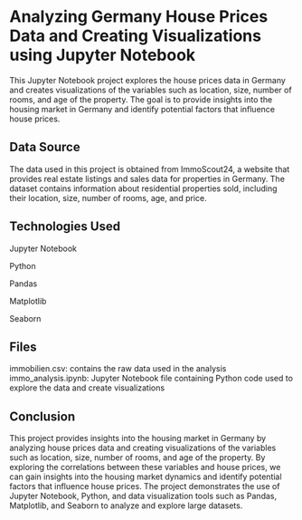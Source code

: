 # Analyzing Germany House Prices Data and Creating Visualizations using Jupyter Notebook

This Jupyter Notebook project explores the house prices data in Germany and creates visualizations of the variables such as location, size, number of rooms, and age of the property. The goal is to provide insights into the housing market in Germany and identify potential factors that influence house prices.

## Data Source
The data used in this project is obtained from ImmoScout24, a website that provides real estate listings and sales data for properties in Germany. The dataset contains information about residential properties sold, including their location, size, number of rooms, age, and price.

## Technologies Used

Jupyter Notebook

Python

Pandas

Matplotlib

Seaborn

## Files
immobilien.csv: contains the raw data used in the analysis
immo_analysis.ipynb: Jupyter Notebook file containing Python code used to explore the data and create visualizations

## Conclusion

This project provides insights into the housing market in Germany by analyzing house prices data and creating visualizations of the variables such as location, size, number of rooms, and age of the property. By exploring the correlations between these variables and house prices, we can gain insights into the housing market dynamics and identify potential factors that influence house prices. The project demonstrates the use of Jupyter Notebook, Python, and data visualization tools such as Pandas, Matplotlib, and Seaborn to analyze and explore large datasets.






